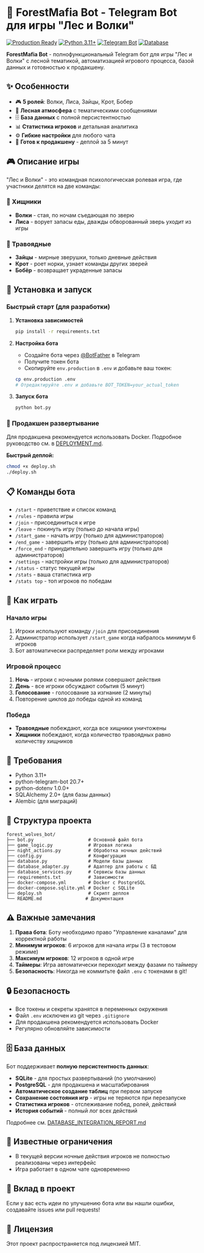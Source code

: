 # 🌲 ForestMafia Bot - Telegram Bot для игры "Лес и Волки"

[![Production Ready](https://img.shields.io/badge/Production-Ready-green.svg)](https://github.com/your-username/forest-mafia-bot)
[![Python 3.11+](https://img.shields.io/badge/Python-3.11+-blue.svg)](https://python.org)
[![Telegram Bot](https://img.shields.io/badge/Telegram-Bot-blue.svg)](https://core.telegram.org/bots)
[![Database](https://img.shields.io/badge/Database-PostgreSQL-blue.svg)](https://postgresql.org)

**ForestMafia Bot** - полнофункциональный Telegram бот для игры "Лес и Волки" с лесной тематикой, автоматизацией игрового процесса, базой данных и готовностью к продакшену.

## ✨ **Особенности**

- 🎮 **5 ролей**: Волки, Лиса, Зайцы, Крот, Бобер
- 🌲 **Лесная атмосфера** с тематическими сообщениями
- 🗄️ **База данных** с полной персистентностью
- 📊 **Статистика игроков** и детальная аналитика
- ⚙️ **Гибкие настройки** для любого чата
- 🚀 **Готов к продакшену** - деплой за 5 минут

## 🎮 Описание игры

"Лес и Волки" - это командная психологическая ролевая игра, где участники делятся на две команды:

### 🐺 Хищники
- **Волки** - стая, по ночам съедающая по зверю
- **Лиса** - ворует запасы еды, дважды обворованный зверь уходит из игры

### 🐰 Травоядные
- **Зайцы** - мирные зверушки, только дневные действия
- **Крот** - роет норки, узнает команды других зверей
- **Бобёр** - возвращает украденные запасы

## 🚀 Установка и запуск

### Быстрый старт (для разработки)
1. **Установка зависимостей**
   ```bash
   pip install -r requirements.txt
   ```

2. **Настройка бота**
   - Создайте бота через [@BotFather](https://t.me/BotFather) в Telegram
   - Получите токен бота
   - Скопируйте `env.production` в `.env` и добавьте ваш токен:
   ```bash
   cp env.production .env
   # Отредактируйте .env и добавьте BOT_TOKEN=your_actual_token
   ```

3. **Запуск бота**
   ```bash
   python bot.py
   ```

### 🐳 Продакшен развертывание
Для продакшена рекомендуется использовать Docker. Подробное руководство см. в [DEPLOYMENT.md](DEPLOYMENT.md).

**Быстрый деплой:**
```bash
chmod +x deploy.sh
./deploy.sh
```

## 📋 Команды бота

- `/start` - приветствие и список команд
- `/rules` - правила игры
- `/join` - присоединиться к игре
- `/leave` - покинуть игру (только до начала игры)
- `/start_game` - начать игру (только для администраторов)
- `/end_game` - завершить игру (только для администраторов)
- `/force_end` - принудительно завершить игру (только для администраторов)
- `/settings` - настройки игры (только для администраторов)
- `/status` - статус текущей игры
- `/stats` - ваша статистика игр
- `/stats top` - топ игроков по победам

## 🎯 Как играть

### Начало игры
1. Игроки используют команду `/join` для присоединения
2. Администратор использует `/start_game` когда набралось минимум 6 игроков
3. Бот автоматически распределяет роли между игроками

### Игровой процесс
1. **Ночь** - игроки с ночными ролями совершают действия
2. **День** - все игроки обсуждают события (5 минут)
3. **Голосование** - голосование за изгнание (2 минуты)
4. Повторение циклов до победы одной из команд

### Победа
- **Травоядные** побеждают, когда все хищники уничтожены
- **Хищники** побеждают, когда количество травоядных равно количеству хищников

## 🔧 Требования

- Python 3.11+
- python-telegram-bot 20.7+
- python-dotenv 1.0.0+
- SQLAlchemy 2.0+ (для базы данных)
- Alembic (для миграций)

## 📁 Структура проекта

```
forest_wolves_bot/
├── bot.py                    # Основной файл бота
├── game_logic.py             # Игровая логика
├── night_actions.py          # Обработка ночных действий
├── config.py                 # Конфигурация
├── database.py               # Модели базы данных
├── database_adapter.py       # Адаптер для работы с БД
├── database_services.py      # Сервисы базы данных
├── requirements.txt          # Зависимости
├── docker-compose.yml        # Docker с PostgreSQL
├── docker-compose.sqlite.yml # Docker с SQLite
├── deploy.sh                 # Скрипт деплоя
└── README.md                # Документация
```

## ⚠️ Важные замечания

1. **Права бота**: Боту необходимо право "Управление каналами" для корректной работы
2. **Минимум игроков**: 6 игроков для начала игры (3 в тестовом режиме)
3. **Максимум игроков**: 12 игроков в одной игре
4. **Таймеры**: Игра автоматически переходит между фазами по таймеру
5. **Безопасность**: Никогда не коммитьте файл `.env` с токенами в git!

## 🔒 Безопасность

- Все токены и секреты хранятся в переменных окружения
- Файл `.env` исключен из git через `.gitignore`
- Для продакшена рекомендуется использовать Docker
- Регулярно обновляйте зависимости

## 🗄️ База данных

Бот поддерживает **полную персистентность данных**:

- **SQLite** - для простых развертываний (по умолчанию)
- **PostgreSQL** - для продакшена и масштабирования
- **Автоматическое создание таблиц** при первом запуске
- **Сохранение состояния игр** - игры не теряются при перезапуске
- **Статистика игроков** - отслеживание побед, ролей, действий
- **История событий** - полный лог всех действий

Подробнее см. [DATABASE_INTEGRATION_REPORT.md](DATABASE_INTEGRATION_REPORT.md)

## 🐛 Известные ограничения

- В текущей версии ночные действия игроков не полностью реализованы через интерфейс
- Игра работает в одном чате одновременно

## 🤝 Вклад в проект

Если у вас есть идеи по улучшению бота или вы нашли ошибки, создавайте issues или pull requests!

## 📄 Лицензия

Этот проект распространяется под лицензией MIT.
